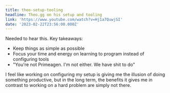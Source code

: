 ```yaml
---
title: theo-setup-tooling
headline: Theo.gg on his setup and tooling
link: 'https://www.youtube.com/watch?v=Hj1a7QuwjSI'
date: '2023-02-22T23:56:00.000Z'
---
```


Needed to hear this. Key takeaways:

* Keep things as simple as possible
* Focus your time and energy on learning to program instead of configuring tools
* "You're not Primeagen. I'm not either. We have shit to do"

I feel like working on configuring my setup is giving me the illusion of doing something productive, but in the long term, the benefits it gives me in contrast to working on a hard problem are simply not there.
